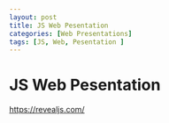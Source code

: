 ```yaml
---
layout: post
title: JS Web Pesentation 
categories: [Web Presentations]
tags: [JS, Web, Pesentation ]
--- 
```


# JS Web Pesentation 

https://revealjs.com/

